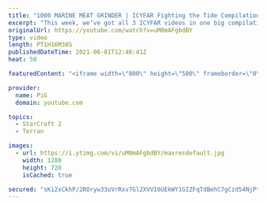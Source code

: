 ```yaml
---
title: "1000 MARINE MEAT GRINDER | ICYFAR Fighting the Tide Compilation!"
excerpt: "This week, we’ve got all 3 ICYFAR videos in one big compilation! Enjoy :)  Chapters: 0:00 ICYFAR Game 1 14:50 ICYFAR Game 2 (1000 Marine Meat Grinder!) 46:07 ICYFAR Game 3  In this week’s episode of I Cast Your Freakin Awesome Replays (ICYFAR) players sent in their StarCraft 2 replays where they use"
originalUrl: https://youtube.com/watch?v=uM0mAFgbdBY
type: video
length: PT1H16M38S
publishedDateTime: 2021-06-01T12:46:41Z
heat: 50

featuredContent: "<iframe width=\"800\" height=\"500\" frameborder=\"0\" src=\"https://www.youtube.com/embed/uM0mAFgbdBY\" allow=\"accelerometer; autoplay; encrypted-media; gyroscope; picture-in-picture\" allowfullscreen></iframe>"

provider:
  name: PiG
  domain: youtube.com

topics:
  - StarCraft 2
  - Terran

images:
  - url: https://i.ytimg.com/vi/uM0mAFgbdBY/maxresdefault.jpg
    width: 1280
    height: 720
    isCached: true

secured: "sKi2xCkhP/2ROryw33oVrRxv7Gl2XVVI6UEkWY1GIZFqTdBehC7gCzd54NjPtKZTQivvDYUIXnJKEFZgPmi1KrJ1oLyFNAnsUTNgu5XclSnhnpYlMYy3TpbBYeItF5NlBuvk7ng+JRGADJ6ldg2+Te1cwtPgrEjiE6IzElU85kEew3mFEs8gxRNJxDACwdN6LDlVA4WW/y6vi2kLn3arFTsAwL5o7jqm6OTb1Ec8Bc+kteTk22QSgJCHxOPL9Uv3KwtzVXNF+x1pTsL+MkWcbSRBzGqbNEw3idwULhHKOxj/V0aJafbsz/0FOGO6tVUdwZy1Q+mFWBqc+ugPHZ68ppfCq8hcYWibB2eKAeWAjgJpjf9F1TGI6LWLeIufYtWLV++Yevkm2GZa+XHpOaH/q4yLpLZPD9nQ/VGiw9Z/akE=;U6vMMzLcNSif6m34LipkYg=="
---
```



